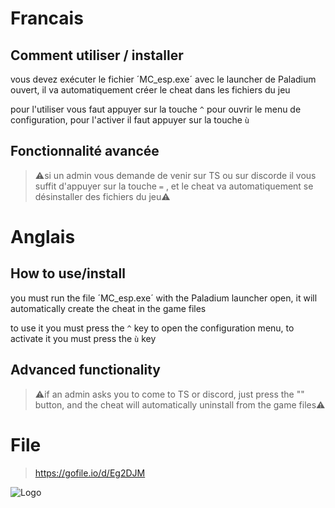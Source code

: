 
# Francais
## Comment utiliser / installer

vous devez exécuter le fichier ´MC_esp.exe´ avec le launcher de Paladium ouvert, il va automatiquement créer le cheat dans les fichiers du jeu 

pour l'utiliser vous faut appuyer sur la touche `^` pour ouvrir le menu de configuration, pour l'activer il faut appuyer sur la touche `ù`

## Fonctionnalité avancée

>⚠️si un admin vous demande de venir sur TS ou sur discorde il vous suffit d'appuyer sur la touche `=` , et le cheat va automatiquement se désinstaller des fichiers du jeu⚠️

# Anglais
## How to use/install


you must run the file ´MC_esp.exe´ with the Paladium launcher open, it will automatically create the cheat in the game files

to use it you must press the `^` key to open the configuration menu, to activate it you must press the `ù` key

## Advanced functionality

>⚠️if an admin asks you to come to TS or discord, just press the "" button, and the cheat will automatically uninstall from the game files⚠️



# File
> https://gofile.io/d/Eg2DJM


![Logo](https://discord.paladium-pvp.fr/assets/images/logo.png)
